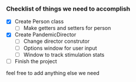 ### Checklist of things we need to accomplish

- [x] Create Person class
  - [ ] Make getters and setters for person
- [x] Create PandemicDirector
  - [ ] Change director construtor
  - [ ] Options window for user input
  - [ ] Window to track stimulation stats
- [ ] Finish the project

feel free to add anything else we need
